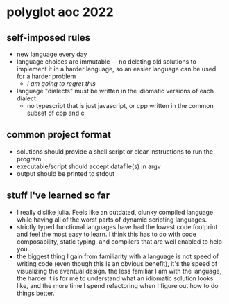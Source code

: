 # polyglot aoc 2022

## self-imposed rules
- new language every day
- language choices are immutable -- no deleting old solutions to implement it in
  a harder language, so an easier language can be used for a harder problem
    - *I am going to regret this*
- language "dialects" must be written in the idiomatic versions of each dialect
    - no typescript that is just javascript, or cpp written in the common subset
      of cpp and c

## common project format
- solutions should provide a shell script or clear instructions to run the
  program
- executable/script should accept datafile(s) in argv
- output should be printed to stdout

## stuff I've learned so far

- I really dislike julia. Feels like an outdated, clunky compiled language while
  having all of the worst parts of dynamic scripting languages.
- strictly typed functional languages have had the lowest code footprint and
  feel the most easy to learn. I think this has to do with code composability,
  static typing, and compilers that are well enabled to help you.
- the biggest thing I gain from familiarity with a language is not speed of
  writing code (even though this is an obvious benefit), it's the speed of
  visualizing the eventual design. the less familiar I am with the language, the
  harder it is for me to understand what an idiomatic solution looks like, and
  the more time I spend refactoring when I figure out how to do things better.